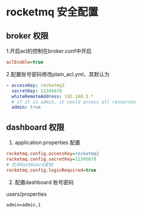 # rocketmq 安全配置

## broker 权限
1.开启acl的控制在broker.conf中开启
```ini
aclEnable=true
```
2.配置账号密码修改plain_acl.yml，其默认为

```yaml
- accessKey: rocketmq2
  secretKey: 12345678
  whiteRemoteAddress: 192.168.1.*
  # if it is admin, it could access all resources
  admin: true
```

## dashboard 权限

1. application.properties 配置

```ini
rocketmq.config.accessKey=rocketmq2
rocketmq.config.secretKey=12345678
# 允许dashboard登陆
rocketmq.config.loginRequired=true
```

2. 配置dashboard 账号密码

users/properties

```properties
admin=admin,1
```